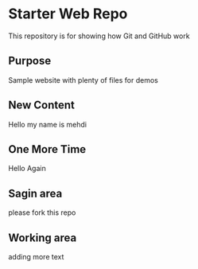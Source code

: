 # Starter Web Repo

This repository is for showing how Git and GitHub work

## Purpose

Sample website with plenty of files for demos

## New Content

Hello my name is mehdi

## One More Time

Hello Again

## Sagin area
please fork this repo
## Working area
adding more text
